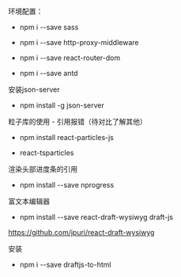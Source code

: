 #

环境配置：

- npm i --save sass

- npm i --save http-proxy-middleware

- npm i --save react-router-dom

- npm i --save antd

安装json-server

- npm install -g json-server

粒子库的使用 - 引用报错（待对比了解其他）

- npm install react-particles-js

- react-tsparticles

渲染头部进度条的引用

- npm install --save nprogress

富文本编辑器

- npm install --save react-draft-wysiwyg draft-js

https://github.com/jpuri/react-draft-wysiwyg

安装

- npm i --save draftjs-to-html
